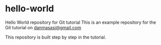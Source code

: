 # hello-world

Hello World repository for Git tutorial
This is an example repository for the Git tutorial on danmasasi@gmail.com

This repository is built step by step in the tutorial.
